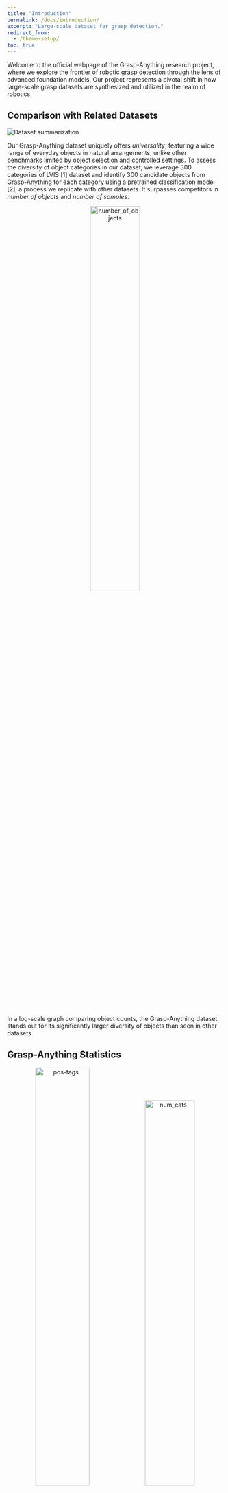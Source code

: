 ```yaml
---
title: "Introduction"
permalink: /docs/introduction/
excerpt: "Large-scale dataset for grasp detection."
redirect_from:
  - /theme-setup/
toc: true
---
```

Welcome to the official webpage of the Grasp-Anything research project, where we explore the frontier of robotic grasp detection through the lens of advanced foundation models. Our project represents a pivotal shift in how large-scale grasp datasets are synthesized and utilized in the realm of robotics.

## Comparison with Related Datasets
![Dataset summarization](https://github.com/airvlab/grasp-anything/assets/140178004/ed30e350-d2ec-49ca-90bd-13471a46d3b9)

Our Grasp-Anything dataset uniquely offers *universality*, featuring a wide range of everyday objects in natural arrangements, unlike other benchmarks limited by object selection and controlled settings. To assess the diversity of object categories in our dataset, we leverage 300 categories of LVIS [1] dataset and identify 300 candidate objects from Grasp-Anything for each category using a pretrained classification model [2], a process we replicate with other datasets. It surpasses competitors in *number of objects* and *number of samples*.

<p align="center">
  <img src="https://github.com/airvlab/grasp-anything/assets/140178004/308e508d-1d5e-4324-81b4-c5428f345c9b" alt="number_of_objects" style="width: 48%;" />
</p>

In a log-scale graph comparing object counts, the Grasp-Anything dataset stands out for its significantly larger diversity of objects than seen in other datasets.

## Grasp-Anything Statistics

<p align="center">
  <img src="https://github.com/airvlab/grasp-anything/assets/140178004/0bceae02-b2b3-46b4-976e-ba533118aba5" alt="pos-tags" style="width: 50%;" />
  <img src="https://github.com/airvlab/grasp-anything/assets/140178004/c6d13578-10c0-4928-8255-3bdf16ec824a" alt="num_cats" style="width: 48%;" />
</p>

To categorize words in a text according to their grammatical roles and syntactic functions, we extract the POS tags in our dataset and visualize them in the above figure. Our scene descriptions corpus utilizes a wide range of words to describe scene arrangements. In addition, we also compare object shape distributions between Grasp-Anything and Jacquard. The outcome implies that objects in Grasp-Anything span over a greater area than Jacquard's, indicating a greater degree of shape diversity.

![shape_visualization](https://github.com/airvlab/grasp-anything/assets/140178004/2af94fd9-8672-4956-867c-499d4bebfa97)

## Stay Updated

As our research progresses, this website will be continuously updated with the latest papers, datasets, and tools. We encourage you to bookmark this page and check back regularly for updates.

We believe in the power of collaboration to push the boundaries of what's possible in robotic grasp detection. If you're interested in contributing to our research, utilizing our datasets, or simply learning more about our work, we'd love to hear from you.

Thank you for visiting the Grasp-Anything research project.

## References
[1] Gupta, A., Dollar, P., & Girshick, R. (2019). Lvis: A dataset for large vocabulary instance segmentation. In Proceedings of the IEEE/CVF conference on computer vision and pattern recognition (pp. 5356-5364).

[2] Zhong, Y., Yang, J., Zhang, P., Li, C., Codella, N., Li, L. H., ... & Gao, J. (2022). Regionclip: Region-based language-image pretraining. In Proceedings of the IEEE/CVF Conference on Computer Vision and Pattern Recognition (pp. 16793-16803).
